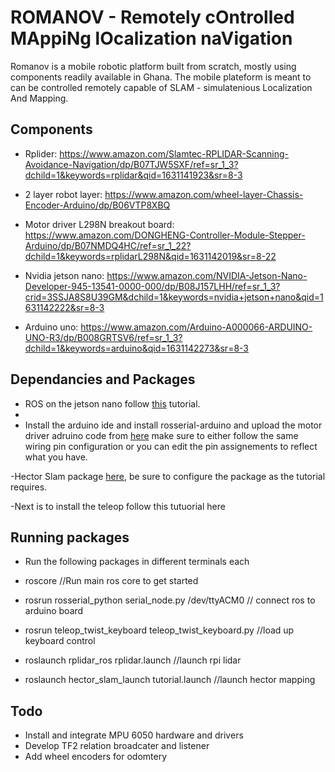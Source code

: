 # ROMANOV  -  Remotely cOntrolled MAppiNg lOcalization naVigation
Romanov is a mobile robotic platform built from scratch, mostly using components readily available in Ghana.
The mobile plateform is meant to can be controlled remotely capable of SLAM - simulatenious Localization And Mapping.

## Components

- Rplider: https://www.amazon.com/Slamtec-RPLIDAR-Scanning-Avoidance-Navigation/dp/B07TJW5SXF/ref=sr_1_3?dchild=1&keywords=rplidar&qid=1631141923&sr=8-3
 
- 2 layer robot layer: https://www.amazon.com/wheel-layer-Chassis-Encoder-Arduino/dp/B06VTP8XBQ
 
- Motor driver L298N breakout board: https://www.amazon.com/DONGHENG-Controller-Module-Stepper-Arduino/dp/B07NMDQ4HC/ref=sr_1_22?dchild=1&keywords=rplidarL298N&qid=1631142019&sr=8-22

- Nvidia jetson nano: https://www.amazon.com/NVIDIA-Jetson-Nano-Developer-945-13541-0000-000/dp/B08J157LHH/ref=sr_1_3?crid=3SSJA8S8U39GM&dchild=1&keywords=nvidia+jetson+nano&qid=1631142222&sr=8-3
- Arduino uno: https://www.amazon.com/Arduino-A000066-ARDUINO-UNO-R3/dp/B008GRTSV6/ref=sr_1_3?dchild=1&keywords=arduino&qid=1631142273&sr=8-3

## Dependancies and Packages
- ROS on the jetson nano follow [this](https://www.stereolabs.com/blog/ros-and-nvidia-jetson-nano/) tutorial.
- 
- Install the arduino ide and install rosserial-arduino and upload the motor driver adruino code from [here](https://atadiat.com/en/e-rosserial-arduino-introduction/) make sure to either follow the same wiring pin configuration or you can edit the pin assignements to reflect what you have.

-Hector Slam package [here](https://github.com/NickL77/RPLidar_Hector_SLAM), be sure to configure the package as the tutorial requires. 

-Next is to install the teleop follow this tutuorial here

## Running packages 

- Run the following packages in different terminals each

- roscore //Run main ros core to get started

- rosrun rosserial_python serial_node.py /dev/ttyACM0 // connect ros to arduino board

- rosrun teleop_twist_keyboard teleop_twist_keyboard.py //load up keyboard control

- roslaunch rplidar_ros rplidar.launch //launch rpi lidar

- roslaunch hector_slam_launch tutorial.launch //launch hector mapping


## Todo 
- Install and integrate MPU 6050 hardware and drivers
- Develop TF2 relation broadcater and listener
- Add wheel encoders for odomtery   
